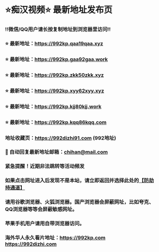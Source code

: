 # ⭐️痴汉视频⭐️ 最新地址发布页

### ‼️微信/QQ用户请长按复制地址到浏览器里访问‼️

### ⭐️ 最新地址：https://992kp.qaa19qaa.xyz

### ⭐️ 最新地址：https://992kp.gaa92gaa.work

### ⭐️ 最新地址：https://992kp.zkk50zkk.xyz

### ⭐️ 最新地址：https://992kp.xyy62xyy.xyz

### ⭐️ 最新地址：https://992kp.kjj80kjj.work

### ⭐️ 最新地址：https://992kp.kqq86kqq.com



### 地址收藏页：https://992dizhi91.com (992地址)
### 📧 自动回复最新地址邮箱：chihan@mail.com
### 紧急提醒！近期非法跳转等活动频发
### 如果点击网址进入后发现不是本站，请立即返回并选择此处的[【防劫持通道】](https://23.224.130.222:7583)
### 请用谷歌浏览器、火狐浏览器。国产浏览器会屏蔽网址，比如夸克、QQ浏览器等等会屏蔽敏感网址。
### 苹果手机用户请用自带浏览器访问。
### 海外华人永久看片地址：https://992kp.com  https://992dizhi.com
